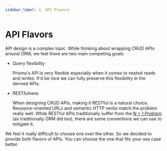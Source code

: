 ```yaml
---
sidebar_label: 1. API Flavors
---
```


# API Flavors

API design is a complex topic. While thinking about wrapping CRUD APIs around ORM, we feel there are two main competing goals:

- Query flexibility

    Prisma's API is very flexible especially when it comes to nested reads and writes. It'd be nice we can fully preserve this flexibility in the derived APIs.

- RESTfulness
  
    When designing CRUD APIs, making it RESTful is a natural choice. Resource-oriented URLs and semantic HTTP verbs match the problem really well. While RESTful APIs traditionally suffer from the [N + 1 Problem](https://restfulapi.net/rest-api-n-1-problem/) (as traditionally ORM did too), there are some conventions we can use to mitigate it.

We feel it really difficult to choose one over the other. So we decided to provide both flavors of APIs. You can choose the one that fits your use case better.
